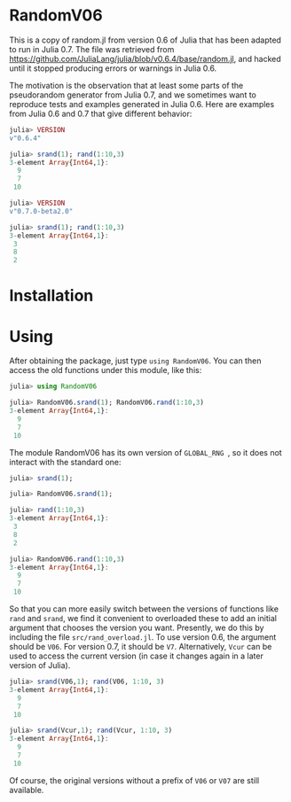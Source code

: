 # RandomV06

This is a copy of random.jl from version 0.6 of Julia that has been adapted to run in Julia 0.7.  The file was retrieved from https://github.com/JuliaLang/julia/blob/v0.6.4/base/random.jl, and hacked until it stopped producing errors or warnings in Julia 0.6.

The motivation is the observation that at least some parts of the pseudorandom generator from Julia 0.7, and we sometimes want to reproduce tests and examples generated in Julia 0.6.  Here are examples from Julia 0.6 and 0.7 that give different behavior:

~~~julia
julia> VERSION
v"0.6.4"

julia> srand(1); rand(1:10,3)
3-element Array{Int64,1}:
  9
  7
 10
~~~

~~~julia
julia> VERSION
v"0.7.0-beta2.0"

julia> srand(1); rand(1:10,3)
3-element Array{Int64,1}:
 3
 8
 2
~~~

# Installation



# Using

After obtaining the package, just type `using RandomV06`.  You can then access the old functions under this module, like this:

~~~julia
julia> using RandomV06

julia> RandomV06.srand(1); RandomV06.rand(1:10,3)
3-element Array{Int64,1}:
  9
  7
 10
~~~

The module RandomV06 has its own version of `GLOBAL_RNG `, so it does not interact with the standard one:

~~~julia
julia> srand(1);

julia> RandomV06.srand(1);

julia> rand(1:10,3)
3-element Array{Int64,1}:
 3
 8
 2

julia> RandomV06.rand(1:10,3)
3-element Array{Int64,1}:
  9
  7
 10
~~~



So that you can more easily switch between the versions of functions like `rand` and `srand`, we find it convenient to overloaded these to add an initial argument that chooses the version you want.  Presently, we do this by including the file `src/rand_overload.jl`. To use version 0.6, the argument should be `V06`.  For version 0.7, it should be `V7`.  Alternatively, `Vcur` can be used to access the current version (in case it changes again in a later version of Julia).

~~~julia
julia> srand(V06,1); rand(V06, 1:10, 3)
3-element Array{Int64,1}:
  9
  7
 10

julia> srand(Vcur,1); rand(Vcur, 1:10, 3)
3-element Array{Int64,1}:
  9
  7
 10
~~~

Of course, the original versions without a prefix of `V06` or `V07` are still available.

